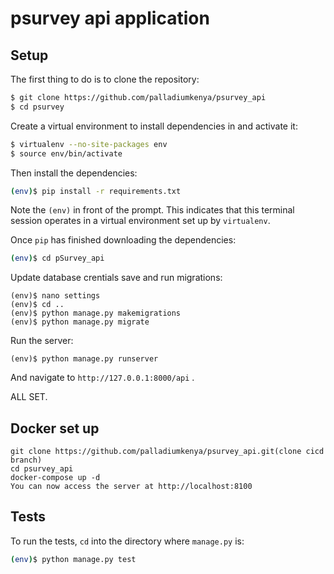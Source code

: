 # psurvey api application

## Setup

The first thing to do is to clone the repository:

```sh
$ git clone https://github.com/palladiumkenya/psurvey_api
$ cd psurvey
```

Create a virtual environment to install dependencies in and activate it:

```sh
$ virtualenv --no-site-packages env
$ source env/bin/activate
```

Then install the dependencies:

```sh
(env)$ pip install -r requirements.txt
```
Note the `(env)` in front of the prompt. This indicates that this terminal
session operates in a virtual environment set up by `virtualenv`.

Once `pip` has finished downloading the dependencies:
```sh
(env)$ cd pSurvey_api
```

Update database crentials save and run migrations:
```
(env)$ nano settings
(env)$ cd ..
(env)$ python manage.py makemigrations
(env)$ python manage.py migrate
```

Run the server:
```
(env)$ python manage.py runserver
```
And navigate to `http://127.0.0.1:8000/api` .

ALL SET.


## Docker set up
    git clone https://github.com/palladiumkenya/psurvey_api.git(clone cicd branch)
    cd psurvey_api
    docker-compose up -d
    You can now access the server at http://localhost:8100

## Tests

To run the tests, `cd` into the directory where `manage.py` is:
```sh
(env)$ python manage.py test
```
